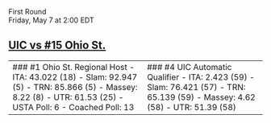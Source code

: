 First Round  
Friday, May 7 at 2:00 EDT
## [UIC vs #15 Ohio St.](https://www.ncaa.com/game/5833675) 

<table><tr><td>  
### #1 Ohio St.  
Regional Host  
- ITA: 43.022 (18)  
- Slam: 92.947 (5)  
- TRN: 85.866 (5)  
- Massey: 8.22 (8)  
- UTR: 61.53 (25)  
- USTA Poll: 6  
- Coached Poll: 13  
</td><td>  
### #4 UIC  
Automatic Qualifier  
- ITA: 2.423 (59)  
- Slam: 76.421 (57)  
- TRN: 65.139 (59)  
- Massey: 4.62 (58)  
- UTR: 51.39 (58)  
</td></tr></table>  